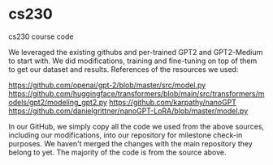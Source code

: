 # cs230
cs230 course code



We leveraged the existing githubs and per-trained GPT2 and GPT2-Medium to start with. 
We did modifications, training and fine-tuning on top of them to get our dataset and results. References of the resources we used:

https://github.com/openai/gpt-2/blob/master/src/model.py 
https://github.com/huggingface/transformers/blob/main/src/transformers/models/gpt2/modeling_gpt2.py 
https://github.com/karpathy/nanoGPT
https://github.com/danielgrittner/nanoGPT-LoRA/blob/master/model.py 

In our GitHub, we simply copy all the code we used from the above sources, including our modifications, into our repository for milestone check-in purposes. We haven't merged the changes with the main repository they belong to yet. The majority of the code is from the source above.




